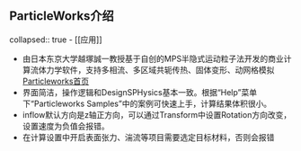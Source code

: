 ## ParticleWorks介绍
collapsed:: true
	- [[应用]]
- 由日本东京大学越塚誠一教授基于自创的MPS半隐式运动粒子法开发的商业计算流体力学软件，支持多相流、多区域共轭传热、固体变形、动网格模拟 [Particleworks首页](https://www.ruanfujia.com/software/10548455/)
- 界面简洁，操作逻辑和DesignSPHysics基本一致。根据“Help”菜单下“Particleworks Samples”中的案例可快速上手，计算结果体积很小。
- inflow默认方向是z轴正方向，可以通过Transform中设置Rotation方向改变，设置速度为负值会报错。
- 在计算设置中开启表面张力、湍流等项目需要选定目标材料，否则会报错